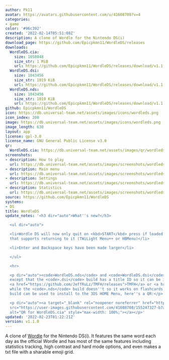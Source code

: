 ```yaml
---
author: Pk11
avatar: https://avatars.githubusercontent.com/u/41608708?v=4
categories:
- game
color: '#96c392'
created: '2022-02-14T05:51:08Z'
description: A clone of Wordle for the Nintendo DS(i)
download_page: https://github.com/Epicpkmn11/WordleDS/releases
downloads:
  WordleDS.cia:
    size: 1058048
    size_str: 1 MiB
    url: https://github.com/Epicpkmn11/WordleDS/releases/download/v1.1.0/WordleDS.cia
  WordleDS.dsi:
    size: 1043456
    size_str: 1019 KiB
    url: https://github.com/Epicpkmn11/WordleDS/releases/download/v1.1.0/WordleDS.dsi
  WordleDS.nds:
    size: 1043456
    size_str: 1019 KiB
    url: https://github.com/Epicpkmn11/WordleDS/releases/download/v1.1.0/WordleDS.nds
github: Epicpkmn11/WordleDS
icon: https://db.universal-team.net/assets/images/icons/wordleds.png
icon_index: 200
image: https://db.universal-team.net/assets/images/icons/wordleds.png
image_length: 630
layout: app
license: gpl-3.0
license_name: GNU General Public License v3.0
qr:
  WordleDS.cia: https://db.universal-team.net/assets/images/qr/wordleds-cia.png
screenshots:
- description: How to play
  url: https://db.universal-team.net/assets/images/screenshots/wordleds/how-to-play.png
- description: Main menu
  url: https://db.universal-team.net/assets/images/screenshots/wordleds/main-menu.png
- description: Settings
  url: https://db.universal-team.net/assets/images/screenshots/wordleds/settings.png
- description: Statistics
  url: https://db.universal-team.net/assets/images/screenshots/wordleds/statistics.png
source: https://github.com/Epicpkmn11/WordleDS
systems:
- DS
title: WordleDS
update_notes: '<h3 dir="auto">What''s new?</h3>

  <ul dir="auto">

  <li>Wordle DS will now only quit on <kbd>START</kbd> press if loaded from a menu
  that supports returning to it (TWiLight Menu++ or HBMenu)</li>

  <li>Enter and Backspace keys have been made larger</li>

  </ul>

  <hr>

  <p dir="auto"><code>WordleDS.nds</code> and <code>WordleDS.dsi</code> are identical
  except that the <code>.dsi</code> build has a title ID so it can be installed using
  <a href="https://github.com/JeffRuLz/TMFH/releases">TMFH</a> or <a href="https://github.com/Epicpkmn11/NTM/releases">NTM</a>
  while the <code>.nds</code> build doesn''t so it works on flashcards. The <code>.cia</code>
  build can be used to install to the 3DS HOME Menu, here''s a QR:</p>

  <p dir="auto"><a target="_blank" rel="noopener noreferrer" href="https://user-images.githubusercontent.com/41608708/155247327-b7a75e1d-59b2-4200-bbda-f3dab43946d0.png"><img
  src="https://user-images.githubusercontent.com/41608708/155247327-b7a75e1d-59b2-4200-bbda-f3dab43946d0.png"
  alt="QR for WordleDS.cia" style="max-width: 100%;"></a></p>'
updated: '2022-02-23T01:22:21Z'
version: v1.1.0
---
```

A clone of [Wordle](https://www.nytimes.com/games/wordle/index.html) for the Nintendo DS(i). It features the same word each day as the official Wordle and has most of the same features including statistics tracking, high contrast and hard mode options, and even makes a txt file with a sharable emoji grid.